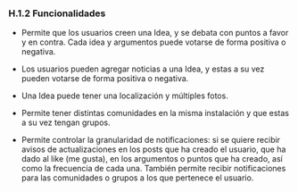### H.1.2 Funcionalidades 

* Permite que los usuarios creen una Idea, y se debata con puntos a favor y en contra. Cada idea y argumentos puede votarse de forma positiva o negativa.

* Los usuarios pueden agregar noticias a una Idea, y estas a su vez pueden votarse de forma positiva o negativa.

* Una Idea puede tener una localización y múltiples fotos.

* Permite tener distintas comunidades en la misma instalación y que estas a su vez tengan grupos.

* Permite controlar la granularidad de notificaciones: si se quiere recibir avisos de actualizaciones en los posts que ha creado el usuario, que ha dado al like (me gusta), en los argumentos o puntos que ha creado, así como la frecuencia de cada una. También permite recibir notificaciones para las comunidades o grupos a los que pertenece el usuario.


